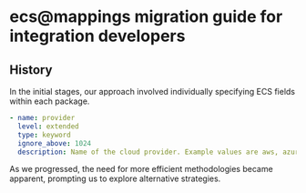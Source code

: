 # ecs@mappings migration guide for integration developers

## History

In the initial stages, our approach involved individually specifying ECS fields within each package.

```yaml
- name: provider
  level: extended
  type: keyword
  ignore_above: 1024
  description: Name of the cloud provider. Example values are aws, azure, gcp, or digitalocean.
```

As we progressed, the need for more efficient methodologies became apparent, prompting us to explore alternative strategies.
